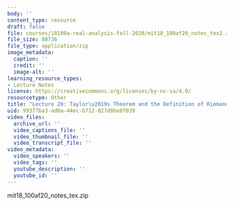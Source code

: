 ```yaml
---
body: ''
content_type: resource
draft: false
file: courses/18100a-real-analysis-fall-2020/mit18_100af20_notes_tex2.zip
file_size: 80736
file_type: application/zip
image_metadata:
  caption: ''
  credit: ''
  image-alt: ''
learning_resource_types:
- Lecture Notes
license: https://creativecommons.org/licenses/by-nc-sa/4.0/
resourcetype: Other
title: "Lecture 20: Taylor\u2019s Theorem and the Definition of Riemann Sums (TEX)"
uid: 99377ba3-ad0a-44ec-b712-827d0be8f039
video_files:
  archive_url: ''
  video_captions_file: ''
  video_thumbnail_file: ''
  video_transcript_file: ''
video_metadata:
  video_speakers: ''
  video_tags: ''
  youtube_description: ''
  youtube_id: ''
---
```

mit18\_100af20\_notes\_tex.zip